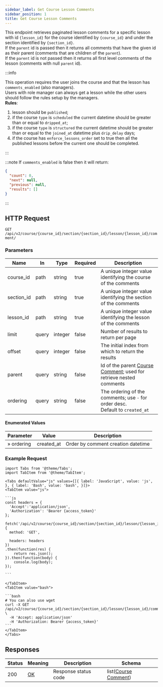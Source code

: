 ```yaml
---
sidebar_label: Get Course Lesson Comments
sidebar_position: 1
title: Get Course Lesson Comments
---
```


This endpoint retrieves paginated lesson comments for a specific lesson with id `{lesson_id}` for the course identified
by `{course_id}` and under the section identified by `{section_id}`.<br/>
If the `parent` id is passed then it returns all comments that have the given id as their parent (comments that are
children of the `parent`).<br/>
If the `parent` id is not passed then it returns all first level comments of the lesson (comments with null `parent`
id).

:::info

This operation requires the user joins the course and that the lesson has `comments_enabled` (also managers).<br/>
Users with role manager can always get a lesson while the other users should follow the rules setup by the
managers.<br/>
**Rules**:

1. lesson should be `published`;
2. if the course `type` is `scheduled` the current datetime should be greater than or equal to `dripped_at`;
3. if the course `type` is `structured` the current datetime should be greater than or equal to the `joined_at` datetime
   plus `drip_delay` days;
4. if the course has `enforce_lessons_order` set to true then all the published lessons before the current one should be
   completed.

:::

:::note
If `comments_enabled` is false then it will return:

```json
{
  "count": 0,
  "next": null,
  "previous": null,
  "results": []
}
```

:::

## HTTP Request

`GET /api/v2/course/{course_id}/section/{section_id}/lesson/{lesson_id}/comment/`

### Parameters

| Name       | In    | Type    | Required | Description                                                                                                        |
|------------|-------|---------|----------|--------------------------------------------------------------------------------------------------------------------|
| course_id  | path  | string  | true     | A unique integer value identifying the course of the comments                                                      |
| section_id | path  | string  | true     | A unique integer value identifying the section of the comments                                                     |
| lesson_id  | path  | string  | true     | A unique integer value identifying the lesson of the comments                                                      |
| limit      | query | integer | false    | Number of results to return per page                                                                               |
| offset     | query | integer | false    | The initial index from which to return the results                                                                 |
| parent     | query | string  | false    | Id of the parent [Course Comment](/docs/apireference/v2/schemas/course_comment); used for retrieve nested comments |
| ordering   | query | string  | false    | The ordering of the comments; use `-` for order desc.<br/>Default to `created_at`                                  |

#### Enumerated Values

| Parameter  | Value      | Description                        |
|------------|------------|------------------------------------|
| » ordering | created_at | Order by comment creation datetime |

### Example Request

````mdx-code-block
import Tabs from '@theme/Tabs';
import TabItem from '@theme/TabItem';

<Tabs defaultValue="js" values={[{ label: 'JavaScript', value: 'js', }, { label: 'Bash', value: 'bash', }]}>
<TabItem value="js">

```js
const headers = {
  'Accept':'application/json',
  'Authorization': 'Bearer {access_token}'
};

fetch('/api/v2/course/{course_id}/section/{section_id}/lesson/{lesson_id}/comment/',
{
  method: 'GET',

  headers: headers
})
.then(function(res) {
    return res.json();
}).then(function(body) {
    console.log(body);
});

```

</TabItem>
<TabItem value="bash">

```bash
# You can also use wget
curl -X GET /api/v2/course/{course_id}/section/{section_id}/lesson/{lesson_id}/comment/ \
  -H 'Accept: application/json'
  -H 'Authorization: Bearer {access_token}'
```
</TabItem>
</Tabs>
````

## Responses

| Status | Meaning                                                 | Description          | Schema                                                               |
|--------|---------------------------------------------------------|----------------------|----------------------------------------------------------------------|
| 200    | [OK](https://tools.ietf.org/html/rfc7231#section-6.3.1) | Response status code | list([Course Comment](/docs/apireference/v2/schemas/course_comment)) |
